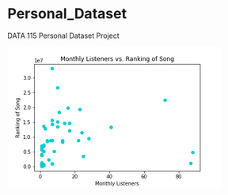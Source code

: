 # Personal_Dataset
DATA 115 Personal Dataset Project


![Monthly Listeners vs. Ranking of Song](https://raw.githubusercontent.com/jeb199/Personal_Dataset/master/Music_Data.png)

